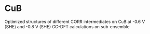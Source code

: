 # CuB
Optimized structures of different CORR intermediates on CuB at -0.6 V (SHE) and -0.8 V (SHE)
GC-DFT calculations on sub-ensemble
